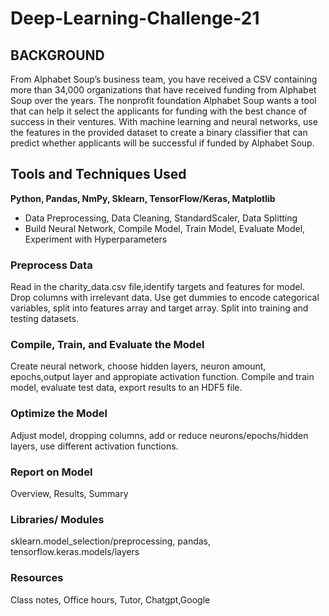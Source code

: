 # Deep-Learning-Challenge-21

## BACKGROUND
From Alphabet Soup’s business team, you have received a CSV containing more than 34,000 organizations that have received funding from Alphabet Soup over the years. The nonprofit foundation Alphabet Soup wants a tool that can help it select the applicants for funding with the best chance of success in their ventures. With machine learning and neural networks, use the features in the provided dataset to create a binary classifier that can predict whether applicants will be successful if funded by Alphabet Soup.

## Tools and Techniques Used
**Python, Pandas, NmPy, Sklearn, TensorFlow/Keras, Matplotlib**
- Data Preprocessing, Data Cleaning, StandardScaler, Data Splitting
- Build Neural Network, Compile Model, Train Model, Evaluate Model, Experiment with Hyperparameters

### Preprocess Data
 Read in the charity_data.csv file,identify targets and features for model. Drop columns with irrelevant data. Use get dummies to encode categorical variables, split into features array and target array. Split into training and testing datasets.

### Compile, Train, and Evaluate the Model
 Create neural network, choose hidden layers, neuron amount, epochs,output layer and appropiate activation function. Compile and train model, evaluate test data, export results to an HDF5 file.

### Optimize the Model
  Adjust model, dropping columns, add or reduce neurons/epochs/hidden layers, use different activation functions.

### Report on Model
 Overview, Results, Summary

### Libraries/ Modules
sklearn.model_selection/preprocessing, pandas, tensorflow.keras.models/layers

### Resources
Class notes, Office hours, Tutor, Chatgpt,Google

